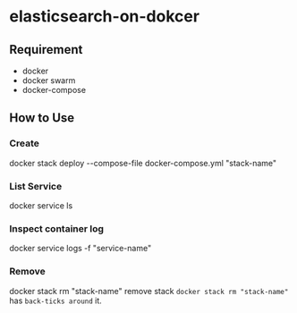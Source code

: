 # elasticsearch-on-dokcer

## Requirement
- docker
- docker swarm
- docker-compose

## How to Use
### Create
docker stack deploy --compose-file docker-compose.yml  "stack-name"

### List Service
docker service ls

### Inspect container log
docker service logs -f "service-name"

### Remove
docker stack rm "stack-name"
remove stack `docker stack rm "stack-name"` has `back-ticks around` it.
